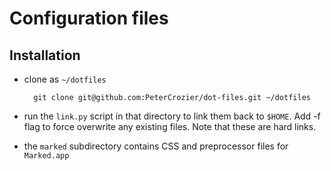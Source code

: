 Configuration files
===================


Installation
------------

* clone as `~/dotfiles`

		git clone git@github.com:PeterCrozier/dot-files.git ~/dotfiles

* run the `link.py` script in that directory to link them back to `$HOME`.  Add -f flag to force overwrite any existing files.  Note that these are hard links.

* the `marked` subdirectory contains CSS and preprocessor files for `Marked.app`

